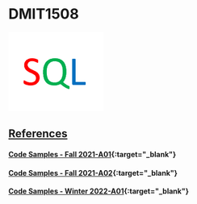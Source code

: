 # DMIT1508
![dmit1508-icon.png](dmit1508-icon.png)

## [References](references/references.md)
#### [Code Samples - Fall 2021-A01](https://github.com/bandit412/dmit1508/blob/main/fall-2021-a01/README.md){:target="_blank"}
#### [Code Samples - Fall 2021-A02](https://github.com/bandit412/dmit1508/blob/main/fall-2021-a02/README.md){:target="_blank"}
#### [Code Samples - Winter 2022-A01](https://github.com/bandit412/dmit1508/blob/main/winter-2022-a01/README.md){:target="_blank"}
